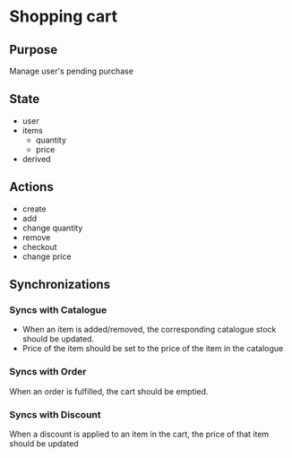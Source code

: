 <!-- TODO: currency -->

# Shopping cart

## Purpose

Manage user's pending purchase

## State
- user
- items
  - quantity
  - price
- derived

## Actions
- create
- add
- change quantity
- remove
- checkout
- change price

## Synchronizations

### Syncs with Catalogue

- When an item is added/removed, the corresponding catalogue stock should be updated.
- Price of the item should be set to the price of the item in the catalogue

### Syncs with Order

When an order is fulfilled, the cart should be emptied.

### Syncs with Discount

When a discount is applied to an item in the cart, the price of
that item should be updated